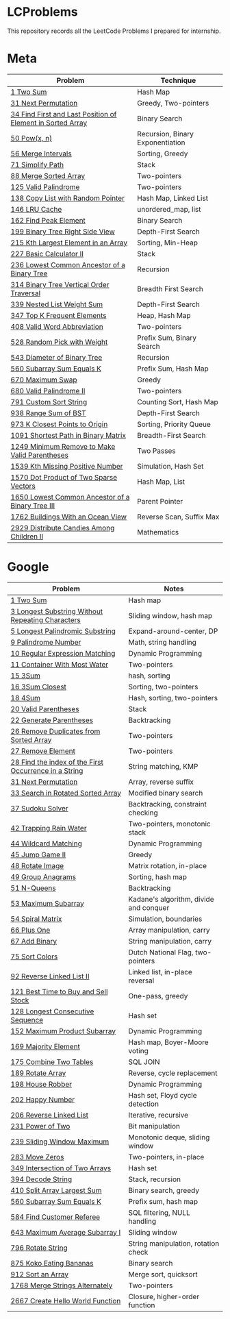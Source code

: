 # LCProblems
This repository records all the LeetCode Problems I prepared for internship.


# Meta
| Problem | Technique |
|---------|-----------|
| [1 Two Sum](Meta/1%20Two%20Sum.md) | Hash Map |
| [31 Next Permutation](Meta/31%20Next%20Permutation.md) | Greedy, Two-pointers |
| [34 Find First and Last Position of Element in Sorted Array](Meta/34%20Find%20First%20and%20Last%20Position%20of%20Element%20in%20Sorted%20Array.md) | Binary Search |
| [50 Pow(x, n)](Meta/50%20Pow_x_n.md) | Recursion, Binary Exponentiation |
| [56 Merge Intervals](Meta/56%20Merge%20Intervals.md) | Sorting, Greedy |
| [71 Simplify Path](Meta/71%20Simplify%20Path.md) | Stack |
| [88 Merge Sorted Array](Meta/88%20Merge%20Sorted%20Array.md) | Two-pointers |
| [125 Valid Palindrome](Meta/125%20Valid%20Palindrome.md) | Two-pointers |
| [138 Copy List with Random Pointer](Meta/138%20Copy%20List%20with%20Random%20Pointer.md) | Hash Map, Linked List |
| [146 LRU Cache](Meta/146%20LRU%20Cache.md) | unordered_map, list |
| [162 Find Peak Element](Meta/162%20Find%20Peak%20Element.md) | Binary Search |
| [199 Binary Tree Right Side View](Meta/199%20Binary%20Tree%20Right%20Side%20View.md) | Depth-First Search |
| [215 Kth Largest Element in an Array](Meta/215%20Kth%20Largest%20Element%20in%20an%20Array.md) | Sorting, Min-Heap |
| [227 Basic Calculator II](Meta/227%20Basic%20Calculator%20II.md) | Stack |
| [236 Lowest Common Ancestor of a Binary Tree](Meta/236%20Lowest%20Common%20Ancestor%20of%20a%20Binary%20Tree.md) | Recursion |
| [314 Binary Tree Vertical Order Traversal](Meta/314%20Binary%20Tree%20Vertical%20Order%20Traversal.md) | Breadth First Search |
| [339 Nested List Weight Sum](Meta/339%20Nested%20List%20Weight%20Sum.md) | Depth-First Search |
| [347 Top K Frequent Elements](Meta/347%20Top%20K%20Frequent%20Elements.md) | Heap, Hash Map |
| [408 Valid Word Abbreviation](Meta/408%20Valid%20Word%20Abbreviation.md) | Two-pointers |
| [528 Random Pick with Weight](Meta/528%20Random%20Pick%20with%20Weight.md) | Prefix Sum, Binary Search |
| [543 Diameter of Binary Tree](Meta/543%20Diameter%20of%20Binary%20Tree.md) | Recursion |
| [560 Subarray Sum Equals K](Meta/560%20Subarray%20Sum%20Equals%20K.md) | Prefix Sum, Hash Map |
| [670 Maximum Swap](Meta/670%20Maximum%20Swap.md) | Greedy |
| [680 Valid Palindrome II](Meta/680%20Valid%20Palindrome%20II.md) | Two-pointers |
| [791 Custom Sort String](Meta/791%20Custom%20Sort%20String.md) | Counting Sort, Hash Map |
| [938 Range Sum of BST](Meta/938%20Range%20Sum%20of%20BST.md) | Depth-First Search |
| [973 K Closest Points to Origin](Meta/973%20K%20Closest%20Points%20to%20Origin.md) | Sorting, Priority Queue |
| [1091 Shortest Path in Binary Matrix](Meta/1091%20Shortest%20Path%20in%20Binary%20Matrix.md) | Breadth-First Search |
| [1249 Minimum Remove to Make Valid Parentheses](Meta/1249%20Minimum%20Remove%20to%20Make%20Valid%20Parentheses.md) | Two Passes |
| [1539 Kth Missing Positive Number](Meta/1539%20Kth%20Missing%20Positive%20Number.md) | Simulation, Hash Set |
| [1570 Dot Product of Two Sparse Vectors](Meta/1570%20Dot%20Product%20of%20Two%20Sparse%20Vector.md) | Hash Map, List |
| [1650 Lowest Common Ancestor of a Binary Tree III](Meta/1650%20Lowest%20Common%20Ancestor%20of%20a%20Binary%20Tree%20III.md) | Parent Pointer |
| [1762 Buildings With an Ocean View](Meta/1762%20Buildings%20With%20an%20Ocean%20View.md) | Reverse Scan, Suffix Max |
| [2929 Distribute Candies Among Children II](Meta/2929%20Distribute%20Candies%20Among%20Children%20II.md) | Mathematics |


# Google
| Problem | Notes |
|---------|-------|
| [1 Two Sum](Google/1%20Two%20Sum.md) | Hash map |
| [3 Longest Substring Without Repeating Characters](Google/3%20Longest%20Substring%20Without%20Repeating%20Characters.md) | Sliding window, hash map |
| [5 Longest Palindromic Substring](Google/5%20Longest%20Palindromic%20Substring.md) | Expand-around-center, DP |
| [9 Palindrome Number](Google/9%20Palindrome%20Number.md) | Math, string handling |
| [10 Regular Expression Matching](Google/10%20Regular%20Expression%20Matching.md) | Dynamic Programming |
| [11 Container With Most Water](Google/11%20Container%20With%20Most%20Water.md) | Two-pointers |
| [15 3Sum](Google/15%203Sum.md) | hash, sorting |
| [16 3Sum Closest](Google/16%203Sum%20Closest.md) | Sorting, two-pointers |
| [18 4Sum](Google/18%204Sum.md) | Hash, sorting, two-pointers |
| [20 Valid Parentheses](Google/20%20Valid%20Parentheses.md) | Stack |
| [22 Generate Parentheses](Google/22%20Generate%20Parentheses.md) | Backtracking |
| [26 Remove Duplicates from Sorted Array](Google/26%20Remove%20Duplicates%20from%20Sorted%20Array.md) | Two-pointers |
| [27 Remove Element](Google/27%20Remove%20Element.md) | Two-pointers |
| [28 Find the index of the First Occurrence in a String](Google/28%20Find%20the%20index%20of%20the%20First%20Occurrence%20in%20a%20String.md) | String matching, KMP |
| [31 Next Permutation](Google/31%20Next%20Permutation.md) | Array, reverse suffix |
| [33 Search in Rotated Sorted Array](Google/33%20Search%20in%20Rotated%20Sorted%20Array.md) | Modified binary search |
| [37 Sudoku Solver](Google/37%20Sudoku%20Solver.md) | Backtracking, constraint checking |
| [42 Trapping Rain Water](Google/42%20Trapping%20Rain%20water.md) | Two-pointers, monotonic stack |
| [44 Wildcard Matching](Google/44%20Wildcard%20Matching.md) | Dynamic Programming |
| [45 Jump Game II](Google/45%20Jump%20Game%20II.md) | Greedy |
| [48 Rotate Image](Google/48%20Rotate%20Image.md) | Matrix rotation, in-place |
| [49 Group Anagrams](Google/49%20Group%20Anagrams.md) | Sorting, hash map |
| [51 N-Queens](Google/51%20N-Queens.md) | Backtracking |
| [53 Maximum Subarray](Google/53%20Maximum%20Subarray.md) | Kadane's algorithm, divide and conquer |
| [54 Spiral Matrix](Google/54%20Spiral%20Matrix.md) | Simulation, boundaries |
| [66 Plus One](Google/66%20Plus%20One.md) | Array manipulation, carry |
| [67 Add Binary](Google/67%20Add%20Binary.md) | String manipulation, carry |
| [75 Sort Colors](Google/75%20Sort%20Colors.md) | Dutch National Flag, two-pointers |
| [92 Reverse Linked List II](Google/92%20Reverse%20Linked%20List%20II.md) | Linked list, in-place reversal |
| [121 Best Time to Buy and Sell Stock](Google/121%20Best%20Time%20to%20Buy%20and%20Sell%20Stock.md) | One-pass, greedy |
| [128 Longest Consecutive Sequence](Google/128%20Longest%20Consecutive%20Sequence.md) | Hash set |
| [152 Maximum Product Subarray](Google/152%20Maximum%20Product%20Subarray.md) | Dynamic Programming |
| [169 Majority Element](Google/169%20Majority%20Element.md) | Hash map, Boyer-Moore voting |
| [175 Combine Two Tables](Google/175%20Combine%20Two%20Tables.md) | SQL JOIN |
| [189 Rotate Array](Google/189%20Rotate%20Array.md) | Reverse, cycle replacement |
| [198 House Robber](Google/198%20House%20Robber.md) | Dynamic Programming |
| [202 Happy Number](Google/202%20Happy%20Number.md) | Hash set, Floyd cycle detection |
| [206 Reverse Linked List](Google/206%20Reverse%20Linked%20List.md) | Iterative, recursive |
| [231 Power of Two](Google/231%20Power%20of%20Two.md) | Bit manipulation |
| [239 Sliding Window Maximum](Google/239%20Sliding%20Window%20Maximum.md) | Monotonic deque, sliding window |
| [283 Move Zeros](Google/283%20Move%20Zeros.md) | Two-pointers, in-place |
| [349 Intersection of Two Arrays](Google/349%20Intersection%20of%20Two%20Arrays.md) | Hash set |
| [394 Decode String](Google/394%20Decode%20String.md) | Stack, recursion |
| [410 Split Array Largest Sum](Google/410%20Split%20Array%20Largest%20Sum.md) | Binary search, greedy |
| [560 Subarray Sum Equals K](Google/560%20Subarray%20Sum%20Equals%20K.md) | Prefix sum, hash map |
| [584 Find Customer Referee](Google/584%20Find%20Customer%20Referee.md) | SQL filtering, NULL handling |
| [643 Maximum Average Subarray I](Google/643%20Maximum%20Average%20Subarray%20I.md) | Sliding window |
| [796 Rotate String](Google/796%20Rotate%20String.md) | String manipulation, rotation check |
| [875 Koko Eating Bananas](Google/875%20Koko%20Eating%20Bananas.md) | Binary search |
| [912 Sort an Array](Google/912%20Sort%20an%20Array.md) | Merge sort, quicksort |
| [1768 Merge Strings Alternately](Google/1768%20Merge%20Strings%20Alternately.md) | Two-pointers |
| [2667 Create Hello World Function](Google/2667%20Create%20Hello%20World%20Function.md) | Closure, higher-order function |


